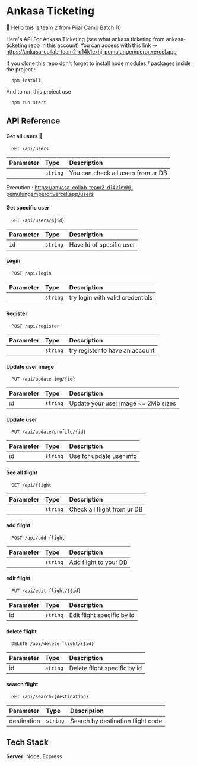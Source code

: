 # Ankasa Ticketing

👋 Hello this is team 2 from Pijar Camp Batch 10

Here's API For Ankasa Ticketing (see what ankasa ticketing from ankasa-ticketing repo in this account)
You can access with this link => 
https://ankasa-collab-team2-d14k1exhj-pemulungemperor.vercel.app


If you clone this repo don't forget to install node modules / packages inside the project :

```
  npm install
```

And to run this project use

```bash
  npm run start
```


## API Reference

#### Get all users 📄

```
  GET /api/users
```

| Parameter | Type     | Description                |
| :-------- | :------- | :------------------------- |
| | `string` | You can check all users from ur DB |

Execution : https://ankasa-collab-team2-d14k1exhj-pemulungemperor.vercel.app/users

#### Get specific user

```
  GET /api/users/${id}
```

| Parameter | Type     | Description                       |
| :-------- | :------- | :-------------------------------- |
| `id`      | `string` | Have Id of spesific user |

#### Login

```
  POST /api/login
```

| Parameter | Type     | Description                       |
| :-------- | :------- | :-------------------------------- |
| | `string` |try login with valid credentials |

#### Register

```
  POST /api/register
```

| Parameter | Type     | Description                       |
| :-------- | :------- | :-------------------------------- |
| | `string` |try register to have an account |

#### Update user image

```
  PUT /api/update-img/{id}
```

| Parameter | Type     | Description                       |
| :-------- | :------- | :-------------------------------- |
| id | `string` |Update your user image <= 2Mb sizes |

#### Update user

```
  PUT /api/update/profile/{id}
```

| Parameter | Type     | Description                       |
| :-------- | :------- | :-------------------------------- |
| id | `string` |Use for update user info |

#### See all flight

```
  GET /api/flight
```

| Parameter | Type     | Description                       |
| :-------- | :------- | :-------------------------------- |
| | `string` |Check all flight from ur DB |

#### add flight

```
  POST /api/add-flight
```

| Parameter | Type     | Description                       |
| :-------- | :------- | :-------------------------------- |
| | `string` |Add flight to your DB |

#### edit flight

```
  PUT /api/edit-flight/{$id}
```

| Parameter | Type     | Description                       |
| :-------- | :------- | :-------------------------------- |
| id| `string` |Edit flight specific by id |

#### delete flight

```
  DELETE /api/delete-flight/{$id}
```

| Parameter | Type     | Description                       |
| :-------- | :------- | :-------------------------------- |
| id| `string` |Delete flight specific by id |

#### search flight

```
  GET /api/search/{destination}
```

| Parameter | Type     | Description                       |
| :-------- | :------- | :-------------------------------- |
| destination| `string` |Search by destination flight code |



## Tech Stack

**Server:** Node, Express


